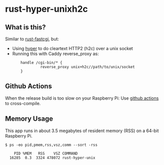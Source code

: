 # rust-hyper-unixh2c

## What is this?
Similar to [rust-fastcgi](https://github.com/aaronriekenberg/rust-fastcgi), but:

* Using [hyper](https://hyper.rs/) to do cleartext HTTP2 (h2c) over a unix socket
* Running this with Caddy reverse_proxy as:

```
       handle /cgi-bin/* {
                reverse_proxy unix+h2c//path/to/unix/socket
       }
```

## Github Actions
When the release build is too slow on your Raspberry Pi: Use [github actions](https://github.com/aaronriekenberg/rust-hyper-unixh2c/actions) to cross-compile.

## Memory Usage
This app runs in about 3.5 megabytes of resident memory (RSS) on a 64-bit Raspberry Pi.

```
$ ps -eo pid,pmem,rss,vsz,comm --sort -rss

    PID %MEM   RSS    VSZ COMMAND         
  16285  0.3  3324 478072 rust-hyper-unix
```
